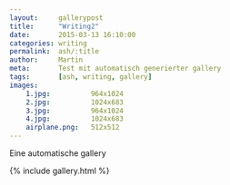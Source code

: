 ```yaml
---
layout:     gallerypost
title:      "Writing2"
date:       2015-03-13 16:10:00
categories: writing
permalink:  ash/:title
author:     Martin
meta:       Test mit automatisch generierter gallery
tags:       [ash, writing, gallery]
images:
    1.jpg:          964x1024
    2.jpg:          1024x683
    3.jpg:          964x1024
    4.jpg:          1024x683
    airplane.png:   512x512
---
```


Eine automatische gallery

{% include gallery.html %}
